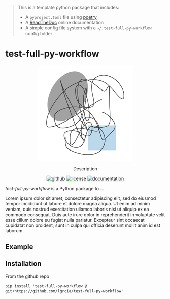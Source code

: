 > This is a template python package that includes:
> -  A `pyproject.toml` file using [poetry](https://python-poetry.org/)
> - A [ReadTheDoc](https://readthedocs.org/) online documentation
> - A simple config file system with a `~/.test-full-py-workflow` config folder


# test-full-py-workflow

<p align="center" style="margin-bottom:0px">
    <img src="docs/_static//blank.svg" width="300">
</p>

<p align="center">
  Description
  <br>
  <p align="center">
    <a href="https://github.com/lgrcia/test-full-py-workflow">
      <img src="https://img.shields.io/badge/github-lgrcia/test-full-py-workflow-blue.svg?style=flat" alt="github"/>
    </a>
    <a href="LICENCE">
      <img src="https://img.shields.io/badge/license-MIT-lightgray.svg?style=flat" alt="license"/>
    </a>
    <a href="https://test-full-py-workflow.readthedocs.io">
      <img src="https://img.shields.io/badge/documentation-black.svg?style=flat" alt="documentation"/>
    </a>
  </p>
</p>

 *test-full-py-workflow* is a Python package to ...

 Lorem ipsum dolor sit amet, consectetur adipiscing elit, sed do eiusmod tempor incididunt ut labore et dolore magna aliqua. Ut enim ad minim veniam, quis nostrud exercitation ullamco laboris nisi ut aliquip ex ea commodo consequat. Duis aute irure dolor in reprehenderit in voluptate velit esse cillum dolore eu fugiat nulla pariatur. Excepteur sint occaecat cupidatat non proident, sunt in culpa qui officia deserunt mollit anim id est laborum.

## Example

## Installation

From the github repo

```shell
pip install 'test-full-py-workflow @ git+https://github.com/lgrcia/test-full-py-workflow'
```